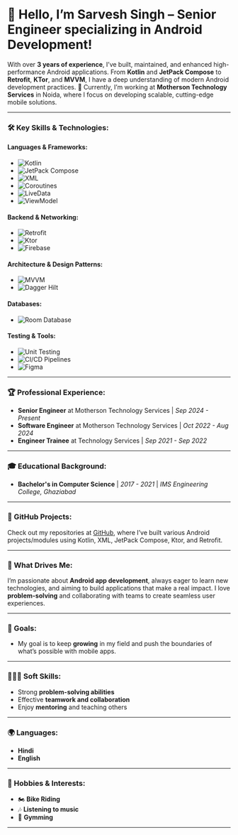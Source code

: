 # 👋 Hello, I’m Sarvesh Singh – Senior Engineer specializing in Android Development!

With over **3 years of experience**, I’ve built, maintained, and enhanced high-performance Android applications. From **Kotlin** and **JetPack Compose** to **Retrofit**, **KTor**, and **MVVM**, I have a deep understanding of modern Android development practices. 🚀 Currently, I’m working at **Motherson Technology Services** in Noida, where I focus on developing scalable, cutting-edge mobile solutions.

---

### 🛠️ Key Skills & Technologies:

#### Languages & Frameworks:
- ![Kotlin](https://img.shields.io/badge/Kotlin-0095D5?logo=kotlin&logoColor=white&style=flat)
- ![JetPack Compose](https://img.shields.io/badge/JetPack_Compose-4285F4?logo=jetpack-compose&logoColor=white&style=flat)
- ![XML](https://img.shields.io/badge/XML-FF6600?logo=xml&logoColor=white&style=flat)
- ![Coroutines](https://img.shields.io/badge/Coroutines-0095D5?logo=kotlin&logoColor=white&style=flat)
- ![LiveData](https://img.shields.io/badge/LiveData-4285F4?logo=android&logoColor=white&style=flat)
- ![ViewModel](https://img.shields.io/badge/ViewModel-02303A?logo=android&logoColor=white&style=flat)

#### Backend & Networking:
- ![Retrofit](https://img.shields.io/badge/Retrofit-4285F4?logo=android&logoColor=white&style=flat)
- ![Ktor](https://img.shields.io/badge/Ktor-007ACC?logo=ktor&logoColor=white&style=flat)
- ![Firebase](https://img.shields.io/badge/Firebase-FFCA28?logo=firebase&logoColor=white&style=flat)

#### Architecture & Design Patterns:
- ![MVVM](https://img.shields.io/badge/MVVM-02303A?logo=model-view-viewmodel&logoColor=white&style=flat)
- ![Dagger Hilt](https://img.shields.io/badge/Dagger_Hilt-430098?logo=dagger&logoColor=white&style=flat)

#### Databases:
- ![Room Database](https://img.shields.io/badge/Room_Database-607D8B?logo=android&logoColor=white&style=flat)

#### Testing & Tools:
- ![Unit Testing](https://img.shields.io/badge/Unit_Testing-FF4081?logo=testing-library&logoColor=white&style=flat)
- ![CI/CD Pipelines](https://img.shields.io/badge/CI%2FCD_Pipelines-2088FF?logo=github-actions&logoColor=white&style=flat)
- ![Figma](https://img.shields.io/badge/Figma-F24E1E?logo=figma&logoColor=white&style=flat)


---

### 🏆 Professional Experience:
- **Senior Engineer** at Motherson Technology Services | *Sep 2024 - Present*
- **Software Engineer** at Motherson Technology Services | *Oct 2022 - Aug 2024*
- **Engineer Trainee** at  Technology Services | *Sep 2021 - Sep 2022*

---

### 🎓 Educational Background:
- **Bachelor's in Computer Science** | *2017 - 2021* | *IMS Engineering College, Ghaziabad*

---

### 🌟 GitHub Projects:
Check out my repositories at [GitHub](https://github.com/Savvy2306?tab=repositories), where I’ve built various Android projects/modules using Kotlin, XML, JetPack Compose, Ktor, and Retrofit.

---

### 💬 What Drives Me:
I’m passionate about **Android app development**, always eager to learn new technologies, and aiming to build applications that make a real impact. I love **problem-solving** and collaborating with teams to create seamless user experiences.

---

### 🌱 Goals:
- My goal is to keep **growing** in my field and push the boundaries of what’s possible with mobile apps.

---

### 🧑‍🤝‍🧑 Soft Skills:
- Strong **problem-solving abilities**
- Effective **teamwork and collaboration**
- Enjoy **mentoring** and teaching others

---

### 🌍 Languages:
- **Hindi**
- **English**

---

### 🎯 Hobbies & Interests:
- 🏍️ **Bike Riding**
- 🎶 **Listening to music**
- 💪 **Gymming**

---

